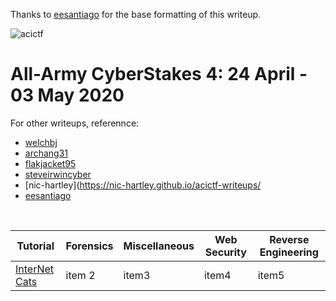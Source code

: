 Thanks to [eesantiago](https://github.com/eesantiago) for the base formatting of this writeup.

![acictf](https://github.com/omyej/ctf/writeups/acictf-2020/acictf-2020.JPG)

# All-Army CyberStakes 4: 24 April - 03 May 2020

For other writeups, referennce:
*	[welchbj](https://github.com/welchbj/ctf/tree/master/writeups/2020/CyberStakes)
*	[archang31](https://github.com/archang31/aacs4-writeups)
*	[flakjacket95](https://github.com/flakjacket95/cyberstakes_2020)
*	[steveirwincyber](https://github.com/steveirwincyber/CyberStakes2020/tree/master)
*	[nic-hartley](https://nic-hartley.github.io/acictf-writeups/
*	[eesantiago](https://github.com/eesantiago/Writeups/tree/master/cyberstakes/2020)

<br /> 

| Tutorial | Forensics | Miscellaneous | Web Security | Reverse Engineering |
| ---------| --------- | ------------- | ------------ | ------------------- |
| [InterNet Cats]() | item 2 | item3 | item4 | item5 |
